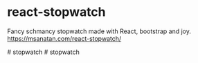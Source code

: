 # react-stopwatch

Fancy schmancy stopwatch made with React, bootstrap and joy.
https://msanatan.com/react-stopwatch/ 

#   s t o p w a t c h  
 #   s t o p w a t c h  
 